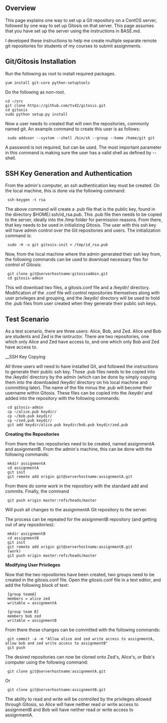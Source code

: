 ## Overview

This page explains one way to set up a Git repository on a CentOS server, followed by one way to set up Gitosis on that server. 
This page assumes that you have set up the server using the instructions in BASE.md.

I developed these instructions to help me create multiple separate remote git repositories for students of my courses to submit assignments.

## Git/Gitosis Installation

Run the following as root to install required packages.

    yum install git-core python-setuptools

Do the following as non-root.

    cd ~/src
    git clone https://github.com/tv42/gitosis.git
    cd gitosis
    sudo python setup.py install
	
Now a user needs to created that will own the repositories, commonly named git.  An example command to create this user is as follows:

     sudo adduser --system --shell /bin/sh --group --home /home/git git

A password is not required, but can be used.  The most important parameter in this command is making sure the user has a valid shell as defined by --shell.

## SSH Key Generation and Authentication

From the admin's computer, an ssh authentication key must be created. On the local machine, this is done via the following command:

     ssh-keygen -t rsa

The above command will create a .pub file that is the public key, found in the directory $HOME/.ssh/id_rsa.pub.  This .pub file then needs to be copied to the server, ideally into the /tmp folder for permission reasons.  From there, that key needs to be used in initializing Gitosis.  The user with this ssh key will have admin control over the Git repositories and users.  The initialization command is:

     sudo -H -u git gitosis-init < /tmp/id_rsa.pub

Now, from the local machine where the admin generated their ssh key from, the following commands can be used to download necessary files for control of Gitosis:

     git clone git@serverhostname:gitosisadmin.git
     cd gitosis-admin

This will download two files, a gitosis.conf file and a /keydir/ directory.  Modification of the .conf file will control repositories themselves along with user privileges and grouping, and the /keydir/ directory will be used to hold the .pub files from user created when they generate their public ssh keys.

## Test Scenario

As a test scenario, there are three users:  Alice, Bob, and Zed.  Alice and Bob are students and Zed is the isntructor.  There are two repositories, one which only Alice and Zed have access to, and one which only Bob and Zed have access to.

__SSH Key Copying

All three users will need to have installed Git, and followed the instructions to generate their public ssh key.  Those .pub files needs to be copied into the /keydir/ directory by the admin (which can be done by simply copying them into the downloaded /keydir/ directory on his local machine and committing later).  The name of the file minus the .pub will become their username within Gitosis.  These files can be copied into the /keydir/ and added into the repository with the following commands:

     cd gitosis-admin
     cp ~/alice.pub keydir/
     cp ~/bob.pub keydir/
     cp ~/zed.pub keydir/
     git add keydir/alice.pub keydir/bob.pub keydir/zed.pub

	 
__Creating the Repositories__

From there the two repositories need to be created, named assignmentA and assignmentB.  From the admin's machine, this can be done with the following commands:

     mkdir assignmentA
     cd assignmentA
     git init
     git remote add origin git@serverhostname:assignmentA.git

From there do some work in the repository with the standard add and commits.  Finally, the command

     git push origin master:refs/heads/master

Will push all changes to the assignmentA Git repository to the server.

The process can be repeated for the assignmentB repository (and getting out of any repositories):

     mkdir assignmentB
     cd assignmentB
     git init
     git remote add origin git@serverhostname:assignmentB.git
     (work)
     git push origin master:refs/heads/master

	 
__Modifying User Privileges__
	 
Now that the two repositories have been created, two groups need to be created in the gitosis.conf file.  Open the gitosis.conf file in a text editor, and add the following block of text:

     [group teamA]
     members = alice zed
     writable = assignmentA

     [group team B]
     members bob zed
     writable = assignmentB

From there those changes can be committed with the following commands:

     git commit -a -m "Allow alice and zed write access to assignmentA, allow bob and zed write access to assignmentB"
     git push

The desired repositories can now be cloned onto Zed's, Alice's, or Bob's computer using the following command:

     git clone git@serverhostname:assignmentA.git

Or

     git clone git@serverhostname:assignmentB.git

The ability to read and write will be controlled by the privileges allowed through Gitosis, so Alice will have neither read or write access to assignmentB and Bob will have neither read or write access to assignmentA.
